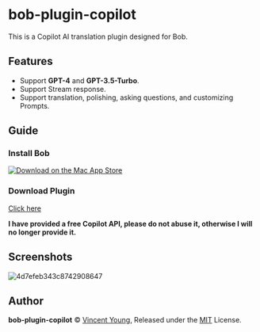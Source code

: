 # bob-plugin-copilot
This is a Copilot AI translation plugin designed for Bob.

## Features
- Support **GPT-4** and **GPT-3.5-Turbo**.
- Support Stream response.
- Support translation, polishing, asking questions, and customizing Prompts.

## Guide
### Install Bob
[![Download on the Mac App Store](https://cdn.ripperhe.com/oss/master/2022/0626/Download_on_the_Mac_App_Store_Badge_US-UK_RGB_blk_092917.svg)](https://apps.apple.com/cn/app/id1630034110#?platform=mac)

### Download Plugin
[Click here](https://github.com/missuo/bob-plugin-copilot/releases)

**I have provided a free Copilot API, please do not abuse it, otherwise I will no longer provide it.**

## Screenshots
![4d7efeb343c8742908647](https://missuo.ru/file/4d7efeb343c8742908647.png)

## Author
**bob-plugin-copilot** © [Vincent Young](https://github.com/missuo), Released under the [MIT](./LICENSE) License.<br>